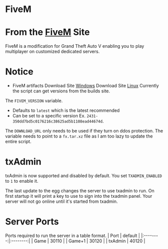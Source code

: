 # FiveM
# From the [FiveM](https://fivem.net/) Site
FiveM is a modification for Grand Theft Auto V enabling you to play multiplayer on customized dedicated servers.
# Notice

- FiveM artifacts
Download Site [Windows](https://runtime.fivem.net/artifacts/fivem/build_server_windows/master/)
Download Site [Linux](https://runtime.fivem.net/artifacts/fivem/build_proot_linux/master/)
Currently the script can get versions from the builds site.

The `FIVEM_VERSION` variable.

  -  Defaults to `latest` which is the latest recommended
  -  Can be set to a specific version Ex. `2431-350dd7bd5c0176216c38625ad5b1108ead44674d`.

The `DOWNLOAD_URL` only needs to be used if they turn on ddos protection. The variable needs to point to a `fx.tar.xz` file as I am too lazy to update the entire script.
# txAdmin

txAdmin is now supported and disabled by default. You set `TXADMIN_ENABLED` to `1` to enable it.

The last update to the egg changes the server to use txadmin to run. On first startup it will print a key to use to sign into the txadmin panel.
Your server will not go online until it's started from txadmin.
# Server Ports

Ports required to run the server in a table format.
| Port |	default |
|:--------:|:--------:|
| Game | 30110 |
| Game+1 | 30120 |
| txAdmin |	40120 |
